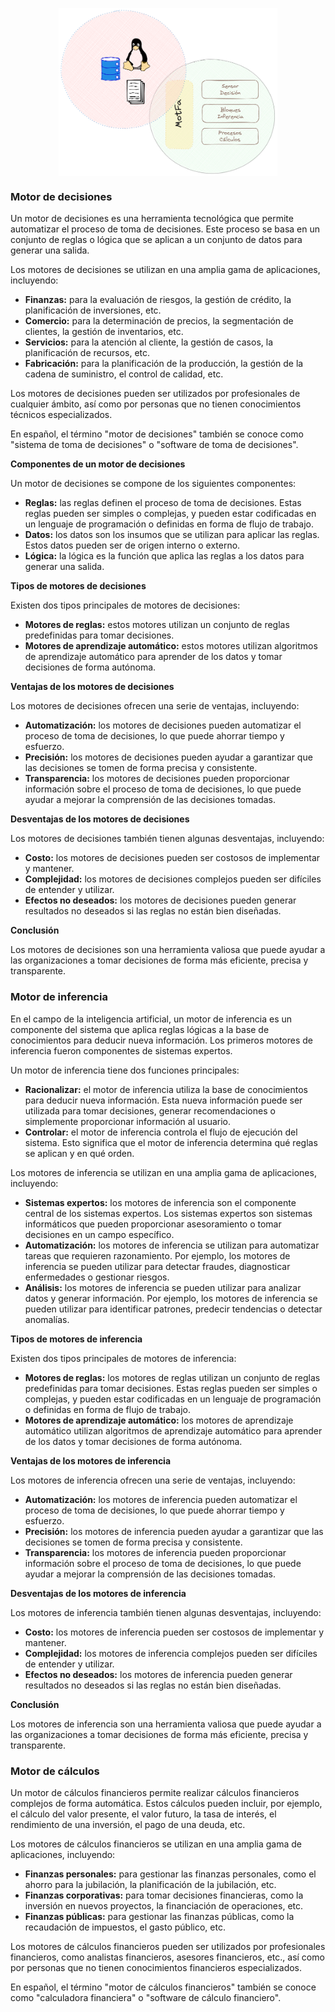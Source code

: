 
<p align="center">
    <img align="center" src="https://github.com/code-epic/go-motfa/blob/main/images/pla_accion.png" width="350px;"/>
</p>

### Motor de decisiones

Un motor de decisiones es una herramienta tecnológica que permite automatizar el proceso de toma de decisiones. Este proceso se basa en un conjunto de reglas o lógica que se aplican a un conjunto de datos para generar una salida.

Los motores de decisiones se utilizan en una amplia gama de aplicaciones, incluyendo:

- **Finanzas:** para la evaluación de riesgos, la gestión de crédito, la planificación de inversiones, etc.
- **Comercio:** para la determinación de precios, la segmentación de clientes, la gestión de inventarios, etc.
- **Servicios:** para la atención al cliente, la gestión de casos, la planificación de recursos, etc.
- **Fabricación:** para la planificación de la producción, la gestión de la cadena de suministro, el control de calidad, etc.

Los motores de decisiones pueden ser utilizados por profesionales de cualquier ámbito, así como por personas que no tienen conocimientos técnicos especializados.

En español, el término "motor de decisiones" también se conoce como "sistema de toma de decisiones" o "software de toma de decisiones".

**Componentes de un motor de decisiones**

Un motor de decisiones se compone de los siguientes componentes:

- **Reglas:** las reglas definen el proceso de toma de decisiones. Estas reglas pueden ser simples o complejas, y pueden estar codificadas en un lenguaje de programación o definidas en forma de flujo de trabajo.
- **Datos:** los datos son los insumos que se utilizan para aplicar las reglas. Estos datos pueden ser de origen interno o externo.
- **Lógica:** la lógica es la función que aplica las reglas a los datos para generar una salida.

**Tipos de motores de decisiones**

Existen dos tipos principales de motores de decisiones:

- **Motores de reglas:** estos motores utilizan un conjunto de reglas predefinidas para tomar decisiones.
- **Motores de aprendizaje automático:** estos motores utilizan algoritmos de aprendizaje automático para aprender de los datos y tomar decisiones de forma autónoma.

**Ventajas de los motores de decisiones**

Los motores de decisiones ofrecen una serie de ventajas, incluyendo:

- **Automatización:** los motores de decisiones pueden automatizar el proceso de toma de decisiones, lo que puede ahorrar tiempo y esfuerzo.
- **Precisión:** los motores de decisiones pueden ayudar a garantizar que las decisiones se tomen de forma precisa y consistente.
- **Transparencia:** los motores de decisiones pueden proporcionar información sobre el proceso de toma de decisiones, lo que puede ayudar a mejorar la comprensión de las decisiones tomadas.

**Desventajas de los motores de decisiones**

Los motores de decisiones también tienen algunas desventajas, incluyendo:

- **Costo:** los motores de decisiones pueden ser costosos de implementar y mantener.
- **Complejidad:** los motores de decisiones complejos pueden ser difíciles de entender y utilizar.
- **Efectos no deseados:** los motores de decisiones pueden generar resultados no deseados si las reglas no están bien diseñadas.

**Conclusión**

Los motores de decisiones son una herramienta valiosa que puede ayudar a las organizaciones a tomar decisiones de forma más eficiente, precisa y transparente.

### Motor de inferencia

En el campo de la inteligencia artificial, un motor de inferencia es un componente del sistema que aplica reglas lógicas a la base de conocimientos para deducir nueva información. Los primeros motores de inferencia fueron componentes de sistemas expertos.

Un motor de inferencia tiene dos funciones principales:

- **Racionalizar:** el motor de inferencia utiliza la base de conocimientos para deducir nueva información. Esta nueva información puede ser utilizada para tomar decisiones, generar recomendaciones o simplemente proporcionar información al usuario.
- **Controlar:** el motor de inferencia controla el flujo de ejecución del sistema. Esto significa que el motor de inferencia determina qué reglas se aplican y en qué orden.

Los motores de inferencia se utilizan en una amplia gama de aplicaciones, incluyendo:

- **Sistemas expertos:** los motores de inferencia son el componente central de los sistemas expertos. Los sistemas expertos son sistemas informáticos que pueden proporcionar asesoramiento o tomar decisiones en un campo específico.
- **Automatización:** los motores de inferencia se utilizan para automatizar tareas que requieren razonamiento. Por ejemplo, los motores de inferencia se pueden utilizar para detectar fraudes, diagnosticar enfermedades o gestionar riesgos.
- **Análisis:** los motores de inferencia se pueden utilizar para analizar datos y generar información. Por ejemplo, los motores de inferencia se pueden utilizar para identificar patrones, predecir tendencias o detectar anomalías.

**Tipos de motores de inferencia**

Existen dos tipos principales de motores de inferencia:

- **Motores de reglas:** los motores de reglas utilizan un conjunto de reglas predefinidas para tomar decisiones. Estas reglas pueden ser simples o complejas, y pueden estar codificadas en un lenguaje de programación o definidas en forma de flujo de trabajo.
- **Motores de aprendizaje automático:** los motores de aprendizaje automático utilizan algoritmos de aprendizaje automático para aprender de los datos y tomar decisiones de forma autónoma.

**Ventajas de los motores de inferencia**

Los motores de inferencia ofrecen una serie de ventajas, incluyendo:

- **Automatización:** los motores de inferencia pueden automatizar el proceso de toma de decisiones, lo que puede ahorrar tiempo y esfuerzo.
- **Precisión:** los motores de inferencia pueden ayudar a garantizar que las decisiones se tomen de forma precisa y consistente.
- **Transparencia:** los motores de inferencia pueden proporcionar información sobre el proceso de toma de decisiones, lo que puede ayudar a mejorar la comprensión de las decisiones tomadas.

**Desventajas de los motores de inferencia**

Los motores de inferencia también tienen algunas desventajas, incluyendo:

- **Costo:** los motores de inferencia pueden ser costosos de implementar y mantener.
- **Complejidad:** los motores de inferencia complejos pueden ser difíciles de entender y utilizar.
- **Efectos no deseados:** los motores de inferencia pueden generar resultados no deseados si las reglas no están bien diseñadas.

**Conclusión**

Los motores de inferencia son una herramienta valiosa que puede ayudar a las organizaciones a tomar decisiones de forma más eficiente, precisa y transparente.

### Motor de cálculos 

Un motor de cálculos  financieros permite realizar cálculos financieros complejos de forma automática. Estos cálculos pueden incluir, por ejemplo, el cálculo del valor presente, el valor futuro, la tasa de interés, el rendimiento de una inversión, el pago de una deuda, etc.

Los motores de cálculos financieros se utilizan en una amplia gama de aplicaciones, incluyendo:

- **Finanzas personales:** para gestionar las finanzas personales, como el ahorro para la jubilación, la planificación de la jubilación, etc.
- **Finanzas corporativas:** para tomar decisiones financieras, como la inversión en nuevos proyectos, la financiación de operaciones, etc.
- **Finanzas públicas:** para gestionar las finanzas públicas, como la recaudación de impuestos, el gasto público, etc.

Los motores de cálculos financieros pueden ser utilizados por profesionales financieros, como analistas financieros, asesores financieros, etc., así como por personas que no tienen conocimientos financieros especializados.

En español, el término "motor de cálculos financieros" también se conoce como "calculadora financiera" o "software de cálculo financiero".

